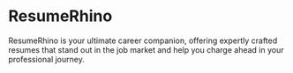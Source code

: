 # ResumeRhino
ResumeRhino is your ultimate career companion, offering expertly crafted resumes that stand out in the job market and help you charge ahead in your professional journey.
